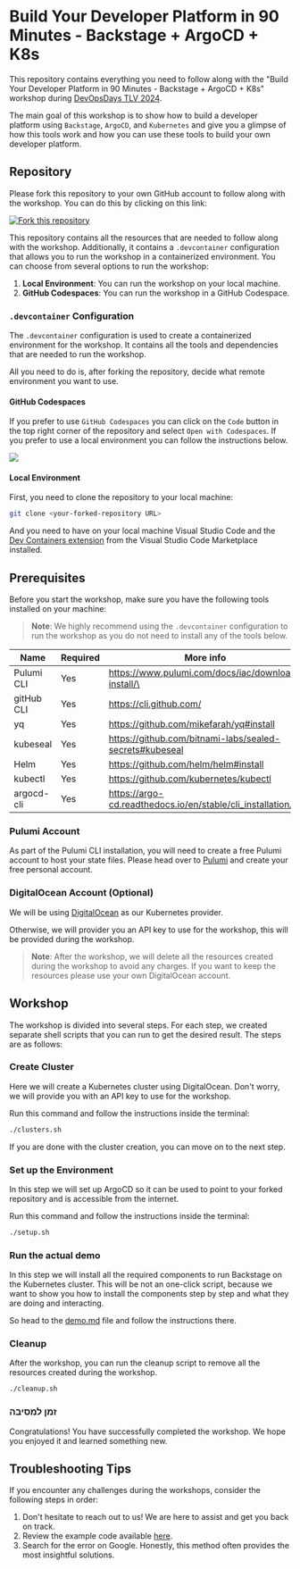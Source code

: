 # Build Your Developer Platform in 90 Minutes - Backstage + ArgoCD + K8s

This repository contains everything you need to follow along with the "Build Your Developer Platform in 90 Minutes -
Backstage + ArgoCD + K8s" workshop during [DevOpsDays TLV 2024](https://tlvcommunity.dev/devopsdays/agenda-2024).

The main goal of this workshop is to show how to build a developer platform using `Backstage`, `ArgoCD`, and
`Kubernetes` and give you a glimpse of how this tools work and how you can use these tools to build your own developer
platform.

## Repository

Please fork this repository to your own GitHub account to follow along with the workshop. You can do this by clicking on
this link:

[![Fork this repository](https://img.shields.io/badge/Fork-this%20repository-orange?logo=github&style=for-the-badge)](https://github.com/dirien/backstage-demo/fork)

This repository contains all the resources that are needed to follow along with the workshop. Additionally, it contains
a `.devcontainer` configuration that allows you to run the workshop in a containerized environment. You can choose from
several options to run the workshop:

1. **Local Environment**: You can run the workshop on your local machine.
1. **GitHub Codespaces**: You can run the workshop in a GitHub Codespace.

### `.devcontainer` Configuration

The `.devcontainer` configuration is used to create a containerized environment for the workshop. It contains all the
tools and dependencies that are needed to run the workshop.

All you need to do is, after forking the repository, decide what remote environment you want to use.

#### GitHub Codespaces

If you prefer to use `GitHub Codespaces` you can click on the `Code` button in the top right corner of the repository
and select `Open with Codespaces`. If you prefer to use a local environment you can follow the instructions below.

<img src="img/codespace.png">

#### Local Environment

First, you need to clone the repository to your local machine:

```bash
git clone <your-forked-repository URL>
```

And you need to have on your local machine Visual Studio Code and
the [Dev Containers extension](https://marketplace.visualstudio.com/items?itemName=ms-vscode-remote.remote-containers)
from the Visual Studio Code Marketplace installed.

## Prerequisites

Before you start the workshop, make sure you have the following tools installed on your machine:

> **Note**: We highly recommend using the `.devcontainer` configuration to run the workshop as you do not need to
> install any of the tools below.

| Name       | Required | More info                                                  |
|------------|----------|------------------------------------------------------------|
| Pulumi CLI | Yes      | https://www.pulumi.com/docs/iac/download-install/\         |
| gitHub CLI | Yes      | https://cli.github.com/                                    |
| yq         | Yes      | https://github.com/mikefarah/yq#install                    |
| kubeseal   | Yes      | https://github.com/bitnami-labs/sealed-secrets#kubeseal    |
| Helm       | Yes      | https://github.com/helm/helm#install                       |
| kubectl    | Yes      | https://github.com/kubernetes/kubectl                      |
| argocd-cli | Yes      | https://argo-cd.readthedocs.io/en/stable/cli_installation/ |

### Pulumi Account

As part of the Pulumi CLI installation, you will need to create a free Pulumi account to host your state files. Please
head over to [Pulumi](https://app.pulumi.com/signup) and create your free personal account.

### DigitalOcean Account (Optional)

We will be using [DigitalOcean](https://digitalOcean.com/) as our Kubernetes provider. 

Otherwise, we will provider you an API key to use for the workshop, this will be provided during the workshop.

> **Note**: After the workshop, we will delete all the resources created during the workshop to avoid any charges. If
> you want to keep the resources please use your own DigitalOcean account.

## Workshop

The workshop is divided into several steps. For each step, we created separate shell scripts that you can run to get the
desired result. The steps are as follows:

### Create Cluster

Here we will create a Kubernetes cluster using DigitalOcean. Don't worry, we will provide you with an API key to use for the
workshop.

Run this command and follow the instructions inside the terminal:

```bash
./clusters.sh
```

If you are done with the cluster creation, you can move on to the next step.

### Set up the Environment

In this step we will set up ArgoCD so it can be used to point to your forked repository and is accessible from the
internet.

Run this command and follow the instructions inside the terminal:

```bash
./setup.sh
```

### Run the actual demo

In this step we will install all the required components to run Backstage on the Kubernetes cluster. This will be not an
one-click script, because we want to show you how to install the components step by step and what they are doing and
interacting.

So head to the [demo.md](demo.md) file and follow the instructions there.

### Cleanup

After the workshop, you can run the cleanup script to remove all the resources created during the workshop.

```bash
./cleanup.sh
```

### זמן למסיבה 

Congratulations! You have successfully completed the workshop. We hope you enjoyed it and learned something new.

## Troubleshooting Tips

If you encounter any challenges during the workshops, consider the following steps in order:

1. Don't hesitate to reach out to us! We are here to assist and get you back on track.
1. Review the example code available [here](https://github.com/dirien/backstage-demo.git).
1. Search for the error on Google. Honestly, this method often provides the most insightful solutions.
